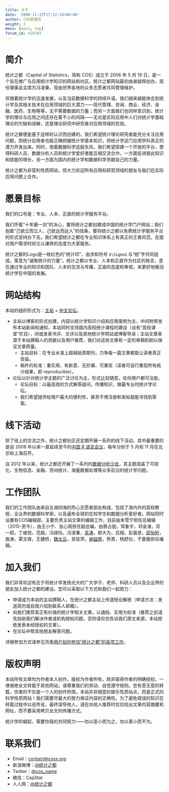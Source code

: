```yaml
---
title: 关于
date: '2008-11-23T17:22:34+00:00'
author: COS管理员
weight: 2
menu: [main, top]
forum_id: 418703
---
```


# 简介

统计之都（Capital of Statistics，简称 COS）成立于 2006 年 5 月 19 日，是一个旨在推广与应用统计学知识的网站和社区。统计之都网站最初由谢益辉创办，现任理事会主席为冯凌秉，现由世界各地的众多志愿者共同管理维护。

伴随着统计学的迅速发展，以及当前数据科学的持续升温，我们越来越能体会到统计学及其相关技术在应用领域的巨大潜力——现代管理、咨询、商业、经济、金融、医药、生物等等，无不需要数据的力量；而另一方面我们也同样意识到，统计学的理论与应用之间还存在着不小的间隔——无论是实际应用中人们对统计学基础理论的欠缺和误解，还是理论研究中研究者对应用领域的忽视。

统计之都便是基于这样的认识而创建的。我们希望统计理论研究者能充分关注应用问题，而统计应用者也能正确把握统计学基本知识，将统计学这门应用学科真正的潜力开发出来。同时，借着数据科学这股东风，我们希望搭建一个开放的平台，使得科研人员、数据分析人员和统计学爱好者能互相交流合作，一方面促进彼此知识和技能的增长，另一方面为国内的统计学和数据科学贡献自己的力量。

统计之都为非营利性质网站，但大力欢迎所有应用和研究领域的朋友与我们在实际应用问题上合作。

# 愿景目标

我们的口号是：专业、人本、正直的统计学服务平台。

我们怀着“十年磨一剑”的决心，要将统计之都创建成中国的统计学门户网站；我们抱着“己欲立而立人、己欲达而达人”的信条，要将统计之都以免费统计学服务平台的形式坚持办下去。我们希望统计之都在专业知识体系上有真正的王者风范，在面对用户需求时却又以谦恭的态度为大家服务。

统计之都的Logo是一枚红色的“统计印”，由求和符号 `$\Sigma$` 与“统”字共同组成，寓意为“凝聚统计的力量”。统计之都以专业、人本和正直作为社区的格言，意在通过专业的知识和团队、人本的交流与传播，正直的态度和审视，来更好地推动统计学在中国的发展。

# 网站结构

本站的组织形式为：[主站](/ "COS主站") + [中文论坛](https://d.cosx.org "COS论坛")。

* 主站以博客的形式创建，内容以统计学知识介绍和应用案例为主，中间附带发布本站新闻和通知，本站同时支持国内高校统计课程的建设（设有“高校课堂”栏目），间或发表书评、文评以及其他统计学网站或博客导读；主站文章来源于本站撰稿人的贡献以及用户推荐，我们对这些文章有一定的审稿机制以保证文章质量。 
    * 主站目标：在专业水准上超越纸质期刊，力争每一篇文章都能让读者真正受益。
    * 稿件的标准：重实用、有新意、无抄袭、可重现（读者可自行重现所有统计结果，即 reproducible）。
* 论坛以针对统计学主题的广泛讨论为主，形式比较随意，任何用户都可注册。 
    * 论坛目标：以最高效的方式解答疑问，传播知识，做最专业的统计学论坛。
    * 我们希望提供给用户最大的便利性，甚至不用注册和发帖就能寻找到答案。

# 线下活动

除了线上的交流之外，统计之都社区还定期开展一系列的线下活动，其中最重要的是自 2008 年以来一直延续至今的[中国 R 语言会议](/chinar/)，每年分别于 5 月和 11 月在北京和上海召开。

自 2012 年以来，统计之都还开展了一系列的[数据分析沙龙](/tags/cos沙龙/)，其主题涵盖了可视化、生物信息、金融、空间统计、海量数据处理等众多前沿的统计学问题。

# 工作团队

我们的工作团队由来自五湖四海的热心志愿者朋友构成，包括了海内外的高校教授，企业界的数据科学家，以及遍布全球的在校学生和数据分析爱好者。网站同时设置有COS编辑部，主要负责主站文章的编辑工作，目前由朱雪宁担任总编辑（2015-至今），由王小宁、张心雨担任副总编，由蔡占锐，常象宇，邓金涛，邓一硕，丁维悦，范超，冯璟烁，冯凌秉，[高涛](http://joegaotao.github.io/)，郎大为，吕翔，彭晨昱，[邱怡轩](http://yixuan.cos.name/cn/)，施涛，覃文锋，王健桥，[魏太云](http://blog.cos.name/taiyun/)，吴佳萍，[谢益辉](http://yihui.name/)，熊熹，杨舒仪，于嘉傲担任编辑。

# 加入我们

我们非常欢迎有志于将统计学发扬光大的广大学子、老师、科研人员以及企业界的朋友加入统计之都的建设。您可以采取以下方式和我们一起努力：

* 申请成为本站的主站撰稿人，在统计之都主站上传道授业解惑（申请方法：发送简历或自我介绍到联系人邮箱）。
* 向我们推荐真正有价值的统计学相关文章，以通俗、实用为标准（推荐之前请先协助我们解决作者或机构授权问题，否则请仅仅告诉我们原文来源，本站拒绝发表未经授权的文章）。
* 在论坛中帮其他朋友解答问题。

详细参加方式请参见页面[用户如何参加“统计之都”的各项工作](/2008/11/how-to-work-with-cos/ "用户如何参加“统计之都”的各项工作")。

# 版权声明

本站所有文章均为作者本人创作，版权为作者所有，除非取得作者的明确授权，一律谢绝全文转载于其他网站。请尊重我们的劳动、自觉遵守规则。您有意无意的转载，伤害的不仅是一个人的创作热情。本站并非随意的娱乐性质站点，而是正式的科学性质网站！我们需要尽最大的努力保证内容的正确性，为了避免错误的知识在转载过程中以讹传讹，最终误导他人，请在向他人推荐时仅仅给出文章内容摘要和网址，而不要采用拷贝全文的传播方式。

统计学的崛起，需要你我的共同努力——勿以恶小而为之，勿以善小而不为。

# 联系我们

- Email：contact@cosx.org
- 新浪微博：[@统计之都](http://weibo.com/cosname)
- Twitter：[@cos_name](http://twitter.com/cos_name)
- 微信：CapStat
- 人人网：[@统计之都](http://renren.com/cosname)
